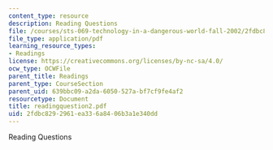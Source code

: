 ```yaml
---
content_type: resource
description: Reading Questions
file: /courses/sts-069-technology-in-a-dangerous-world-fall-2002/2fdbc8292961ea336a8406b3a1e340dd_readingquestion2.pdf
file_type: application/pdf
learning_resource_types:
- Readings
license: https://creativecommons.org/licenses/by-nc-sa/4.0/
ocw_type: OCWFile
parent_title: Readings
parent_type: CourseSection
parent_uid: 639bbc09-a2da-6050-527a-bf7cf9fe4af2
resourcetype: Document
title: readingquestion2.pdf
uid: 2fdbc829-2961-ea33-6a84-06b3a1e340dd
---
```

Reading Questions